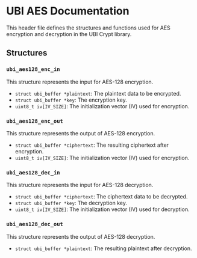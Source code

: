 # UBI AES Documentation

This header file defines the structures and functions used for AES encryption and decryption in the UBI Crypt library.

## Structures

### `ubi_aes128_enc_in`

This structure represents the input for AES-128 encryption.

- `struct ubi_buffer *plaintext`: The plaintext data to be encrypted.
- `struct ubi_buffer *key`: The encryption key.
- `uint8_t iv[IV_SIZE]`: The initialization vector (IV) used for encryption.

### `ubi_aes128_enc_out`

This structure represents the output of AES-128 encryption.

- `struct ubi_buffer *ciphertext`: The resulting ciphertext after encryption.
- `uint8_t iv[IV_SIZE]`: The initialization vector (IV) used for encryption.

### `ubi_aes128_dec_in`

This structure represents the input for AES-128 decryption.

- `struct ubi_buffer *ciphertext`: The ciphertext data to be decrypted.
- `struct ubi_buffer *key`: The decryption key.
- `uint8_t iv[IV_SIZE]`: The initialization vector (IV) used for decryption.

### `ubi_aes128_dec_out`

This structure represents the output of AES-128 decryption.

- `struct ubi_buffer *plaintext`: The resulting plaintext after decryption.

## Functions

### `void free_ubi_aes128_enc_out(struct ubi_aes128_enc_out *enc_out)`

This function frees the memory allocated for an `ubi_aes128_enc_out` structure.

- `enc_out`: A pointer to the `ubi_aes128_enc_out` structure to be freed.

### `void free_ubi_aes128_dec_out(struct ubi_aes128_dec_out *dec_out)`

This function frees the memory allocated for an `ubi_aes128_dec_out` structure.

- `dec_out`: A pointer to the `ubi_aes128_dec_out` structure to be freed.

### `int ubi_aes_encrypt(struct ubi_aes128_enc_in *in, struct ubi_aes128_enc_out **out)`

This function performs AES-128 encryption.

- `in`: A pointer to the `ubi_aes128_enc_in` structure containing the input data for encryption.
- `out`: A pointer to a pointer to the `ubi_aes128_enc_out` structure that will contain the output data after encryption.

### `int ubi_aes_decrypt(struct ubi_aes128_dec_in *in, struct ubi_aes128_dec_out **out)`

This function performs AES-128 decryption.

- `in`: A pointer to the `ubi_aes128_dec_in` structure containing the input data for decryption.
- `out`: A pointer to a pointer to the `ubi_aes128_dec_out` structure that will contain the output data after decryption.

## Usage

Include this header file in your source code to use the AES encryption and decryption functions and structures.

```C
#include <ubi_crypt/aes.h>